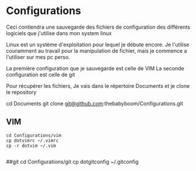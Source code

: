 
# Configurations

Ceci contiendra une sauvegarde des fichiers de configuration des différents logiciels que j'utilise dans mon system linux

Linux est un système d'exploitation pour lequel je débute encore.
Je l'utilise couramment au travail pour la manipulation de fichier, mais je commence a l'utiliser sur mes pc perso.

La première configuration que je sauvegarde est celle de VIM
La seconde configuration est celle de git

Pour récupérer les fichiers, 
Je vais dans le répertoire Documents et je clone le repository

cd Documents
git clone git@github.com:thebabyboom/Configurations.git

## VIM

```
cd Configurations/vim
cp dotvimrc ~/.vimrc
cp -r dotvim ~/.vim


```

##git
cd Configurations/git
cp dotgitconfig ~/.gitconfig
